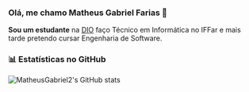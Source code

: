 ### Olá, me chamo Matheus Gabriel Farias 👋

**Sou um estudante** na [DIO](https://dio.me) faço Técnico em Informática no IFFar e mais tarde pretendo cursar Engenharia de Software.


### 📊 Estatísticas no GitHub

![MatheusGabriel2's GitHub stats](https://github-readme-stats.vercel.app/api?username=MatheusFarias2&show_icons=true&theme=dracula)

